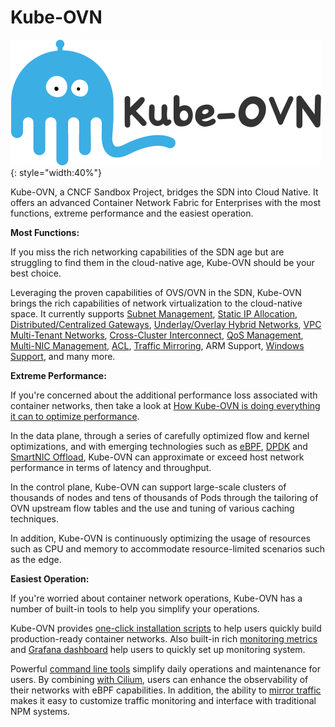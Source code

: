 # Kube-OVN

![Kube-OVN](static/kube-ovn-horizontal-color.svg){: style="width:40%"}

Kube-OVN, a CNCF Sandbox Project, bridges the SDN into Cloud Native. 
It offers an advanced Container Network Fabric for Enterprises with the most functions, 
extreme performance and the easiest operation.

**Most Functions:**

If you miss the rich networking capabilities of the SDN age but are struggling to find them in the cloud-native age, 
Kube-OVN should be your best choice.

Leveraging the proven capabilities of OVS/OVN in the SDN, 
Kube-OVN brings the rich capabilities of network virtualization to the cloud-native space. 
It currently supports [Subnet Management](guide/subnet.en.md), [Static IP Allocation](guide/static-ip-mac.en.md), 
[Distributed/Centralized Gateways](guide/subnet.en.md#overlay-subnet-gateway-settings), [Underlay/Overlay Hybrid Networks](start/underlay.en.md), 
[VPC Multi-Tenant Networks](guide/vpc.en.md), [Cross-Cluster Interconnect](advance/with-ovn-ic.en.md), [QoS Management](guide/qos.en.md), 
[Multi-NIC Management](advance/multi-nic.en.md), [ACL](guide/subnet.en.md#subnet-acl), [Traffic Mirroring](guide/mirror.en.md), 
ARM Support, [Windows Support](advance/windows.en.md), and many more.

**Extreme Performance:**

If you're concerned about the additional performance loss associated with container networks, 
then take a look at [How Kube-OVN is doing everything it can to optimize performance](advance/performance-tuning.en.md).

In the data plane, through a series of carefully optimized flow and kernel optimizations, 
and with emerging technologies such as [eBPF](advance/with-cilium.en.md), [DPDK](advance/dpdk.en.md) and [SmartNIC Offload](advance/offload-mellanox.en.md), 
Kube-OVN can approximate or exceed host network performance in terms of latency and throughput.

In the control plane, Kube-OVN can support large-scale clusters of thousands of nodes and tens of thousands of Pods 
through the tailoring of OVN upstream flow tables and the use and tuning of various caching techniques.

In addition, Kube-OVN is continuously optimizing the usage of resources such as CPU and memory 
to accommodate resource-limited scenarios such as the edge.

**Easiest Operation:**

If you're worried about container network operations, Kube-OVN has a number of 
built-in tools to help you simplify your operations.

Kube-OVN provides [one-click installation scripts](start/one-step-install.en.md) to help users quickly build production-ready container networks. 
Also built-in rich [monitoring metrics](reference/metrics.en.md) and [Grafana dashboard](guide/prometheus-grafana.en.md) help users to quickly set up monitoring system.

Powerful [command line tools](ops/kubectl-ko.en.md) simplify daily operations and maintenance for users. 
By combining [with Cilium](advance/with-cilium.en.md), users can enhance the observability of their networks with eBPF capabilities. 
In addition, the ability to [mirror traffic](guide/mirror.en.md) makes it easy to customize traffic monitoring and interface with traditional NPM systems.
